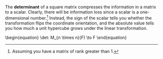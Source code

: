 The **determinant** of a square matrix compresses the information in a matrix to a scalar. Clearly, there will be information loss since a scalar is a one-dimensional number.[^technicality] Instead, the sign of the scalar tells you whether the transformation flips the coordinate orientation, and the absolute value tells you how much a unit hypercube grows under the linear transformation.

[^technicality]: Assuming you have a matrix of rank greater than 1.

\begin{equation}
\det: M_{n \times n}(F) \to F
\end{equation}
